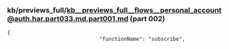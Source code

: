 ### kb/previews_full/kb__previews_full__flows__personal_account@auth.har.part033.md.part001.md (part 002)

```md
{
                              "functionName": "subscribe",
                      
```

```
